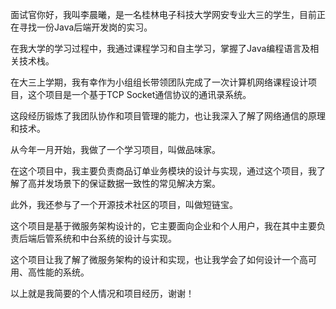 面试官你好，我叫李晨曦，是一名桂林电子科技大学网安专业大三的学生，目前正在寻找一份Java后端开发岗的实习。

在我大学的学习过程中，我通过课程学习和自主学习，掌握了Java编程语言及相关技术栈。

在大三上学期，我有幸作为小组组长带领团队完成了一次计算机网络课程设计项目，这个项目是一个基于TCP Socket通信协议的通讯录系统。

这段经历锻炼了我团队协作和项目管理的能力，也让我深入了解了网络通信的原理和技术。

从今年一月开始，我做了一个学习项目，叫做品味家。

在这个项目中，我主要负责商品订单业务模块的设计与实现，通过这个项目，我了解了高并发场景下的保证数据一致性的常见解决方案。

此外，我还参与了一个开源技术社区的项目，叫做短链宝。

这个项目是基于微服务架构设计的，它主要面向企业和个人用户，我在其中主要负责后端后管系统和中台系统的设计与实现。

这个项目让我了解了微服务架构的设计和实现，也让我学会了如何设计一个高可用、高性能的系统。

以上就是我简要的个人情况和项目经历，谢谢！